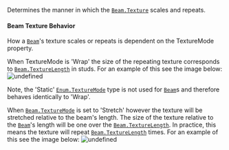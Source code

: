 Determines the manner in which the [`Beam.Texture`](https://create.roblox.com/docs/reference/engine/classes/Beam#Texture) scales and
repeats.
#### Beam Texture Behavior

How a [`Beam`](https://create.roblox.com/docs/reference/engine/classes/Beam)'s texture scales or repeats is dependent on the
TextureMode property.

When TextureMode is 'Wrap' the size of the repeating texture corresponds
to [`Beam.TextureLength`](https://create.roblox.com/docs/reference/engine/classes/Beam#TextureLength) in studs. For an example of this see the
image below:
![undefined](https://prod.docsiteassets.roblox.com/assets/legacy/textureMode_wrap.jpg)

Note, the 'Static' [`Enum.TextureMode`](https://create.roblox.com/docs/reference/engine/enums/TextureMode) type is not used for [`Beam`](https://create.roblox.com/docs/reference/engine/classes/Beam)s
and therefore behaves identically to 'Wrap'.

When [`Beam.TextureMode`](https://create.roblox.com/docs/reference/engine/classes/Beam#TextureMode) is set to 'Stretch' however the texture will
be stretched relative to the beam's length. The size of the texture
relative to the [`Beam`](https://create.roblox.com/docs/reference/engine/classes/Beam)'s length will be one over the
[`Beam.TextureLength`](https://create.roblox.com/docs/reference/engine/classes/Beam#TextureLength). In practice, this means the texture will
repeat [`Beam.TextureLength`](https://create.roblox.com/docs/reference/engine/classes/Beam#TextureLength) times. For an example of this see the
image below:
![undefined](https://prod.docsiteassets.roblox.com/assets/legacy/textureMode_strech.jpg)